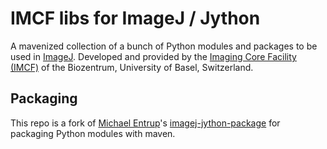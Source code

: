 # IMCF libs for ImageJ / Jython

A mavenized collection of a bunch of Python modules and packages to be used in
[ImageJ][imagej]. Developed and provided by the [Imaging Core Facility
(IMCF)][imcf] of the Biozentrum, University of Basel, Switzerland.

## Packaging

This repo is a fork of [Michael Entrup][gh_m-entrup]'s
[imagej-jython-package][gh_ij_jy] for packaging Python modules with maven.


[imcf]: https://www.biozentrum.unibas.ch/imcf
[imagej]: https://imagej.net
[gh_m-entrup]: https://github.com/m-entrup
[gh_ij_jy]: https://github.com/m-entrup/imagej-jython-package